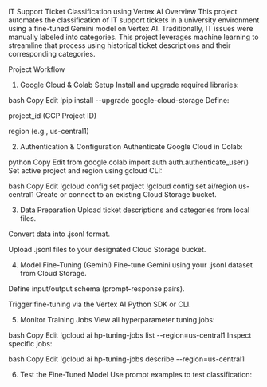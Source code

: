 IT Support Ticket Classification using Vertex AI
Overview
This project automates the classification of IT support tickets in a university environment using a fine-tuned Gemini model on Vertex AI. Traditionally, IT issues were manually labeled into categories. This project leverages machine learning to streamline that process using historical ticket descriptions and their corresponding categories.

Project Workflow
 1. Google Cloud & Colab Setup
Install and upgrade required libraries:

bash
Copy
Edit
!pip install --upgrade google-cloud-storage
Define:

project_id (GCP Project ID)

region (e.g., us-central1)

2. Authentication & Configuration
Authenticate Google Cloud in Colab:

python
Copy
Edit
from google.colab import auth
auth.authenticate_user()
Set active project and region using gcloud CLI:

bash
Copy
Edit
!gcloud config set project <your-project-id>
!gcloud config set ai/region us-central1
Create or connect to an existing Cloud Storage bucket.

3. Data Preparation
Upload ticket descriptions and categories from local files.

Convert data into .jsonl format.

Upload .jsonl files to your designated Cloud Storage bucket.

4. Model Fine-Tuning (Gemini)
Fine-tune Gemini using your .jsonl dataset from Cloud Storage.

Define input/output schema (prompt-response pairs).

Trigger fine-tuning via the Vertex AI Python SDK or CLI.

5. Monitor Training Jobs
View all hyperparameter tuning jobs:

bash
Copy
Edit
!gcloud ai hp-tuning-jobs list --region=us-central1
Inspect specific jobs:

bash
Copy
Edit
!gcloud ai hp-tuning-jobs describe <job-id> --region=us-central1

6. Test the Fine-Tuned Model
Use prompt examples to test classification:
